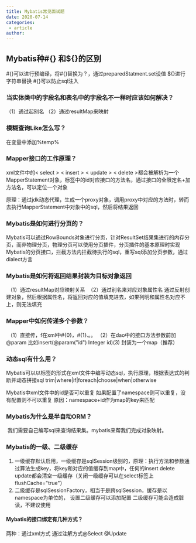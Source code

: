 ```yaml
---
title: Mybatis常见面试题
date: 2020-07-14
categories:
 - article
author:
---
```


## Mybatis种#{} 和${}的区别

  #{}可以进行预编译，将#{}替换为？，通过preparedStatment.set设值
${}进行字符串替换 
  #{}可以防止sql注入

### 当实体类中的字段名和表名中的字段名不一样时应该如何解决？

（1）通过起别名
（2）通过resultMap来映射

### 模糊查询Like怎么写？

在变量中添加%temp%

### Mapper接口的工作原理？

xml文件中的< select > < insert > < update > < delete >都会被解析为一个MapperStatement对象，标签中的id对应接口的方法名，通过接口的全限定名+加方法名，可以定位一个对象

​	原理：通过jdk动态代理，生成一个proxy对象，调用proxy中对应的方法时，转而去执行MapperStatement中对象中的sql，然后将结果返回

### Mybatis是如何进行分页的？

​	Mybatis可以通过RowBounds对象进行分页，针对ResultSet结果集进行的内存分页，而非物理分页，
​	物理分页可以使用分页插件，分页插件的基本原理时实现Mybatis的分页接口，拦截方法内拦截待执行的sql，重写sql添加分页参数，通过dialect方言

### Mybatis是如何将返回结果封装为目标对象返回

​	（1）通过resultMap对应映射关系
​	（2）通过别名来对应对象属性名
​	通过反射创建对象，然后根据属性名，将返回对应的值填充进去，如果列明和属性名对应不上，则无法填充

### Mapper中如何传递多个参数？

​	（1）直接传，f在xml中#{0}，#{1}.。。
​	（2）在dao中的接口方法参数前加@param   比如insert(@param("id")  Integer id)
​	  (3)  封装为一个map（推荐）

### 动态sql有什么用？

​	Mybatis可以以标签的形式在xml文件中编写动态sql，执行原理，根据表达式的判断并动态拼接sql    trim|where|if|foreach|choose|when|otherwise

Mybatis中xml文件中的id是否可以重复
	如果配置了namespace则可以重复，没有配置则不可以重复
	原因：namespace+id作为map的key来匹配

### Mybatis为什么是半自动ORM？

​	我们需要自己编写sql来查询结果集。mybatis来帮我们完成对象映射。

### Mybatis的一级、二级缓存

1. 一级缓存默认启用，一级缓存是sqlSession级别的，原理：执行方法和参数通过算法生成key，将key和对应的值缓存到map中，任何的insert delete update都会清空一级缓存（关闭一级缓存可以在select标签上flushCache="true"）
2. 二级缓存是sqlSessionFactory，相当于是跨sqlSession，缓存是以namespace为单位的，
   设置二级缓存可以添加配置
   <cache eviction="FIFO" flushInterval="60000" size="512" readOnly="true"/> 
   二级缓存可能会造成脏读，不建议使用

#### Mybatis的接口绑定有几种方式？

两种：通过xml方式     通过注解方式@Select @Update

